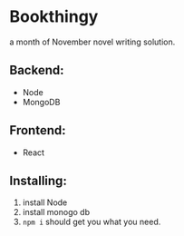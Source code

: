 # Bookthingy
a month of November novel writing solution.

Backend:
---------
- Node
- MongoDB

Frontend:
---------
- React

Installing:
---------
1. install Node
2. install monogo db
3. `npm i` should get you what you need.
